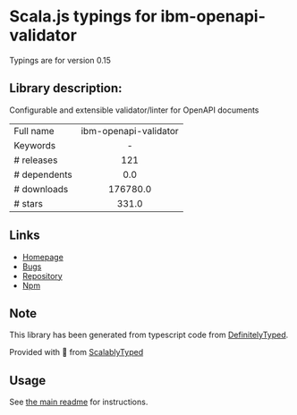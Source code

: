 
# Scala.js typings for ibm-openapi-validator

Typings are for version 0.15

## Library description:
Configurable and extensible validator/linter for OpenAPI documents

|                    |                 |
| ------------------ | :-------------: |
| Full name          | ibm-openapi-validator |
| Keywords           | - |
| # releases         | 121 |
| # dependents       | 0.0 |
| # downloads        | 176780.0 |
| # stars            | 331.0 |

## Links
- [Homepage](https://github.com/IBM/openapi-validator#readme)
- [Bugs](https://github.com/IBM/openapi-validator/issues)
- [Repository](https://github.com/IBM/openapi-validator)
- [Npm](https://www.npmjs.com/package/ibm-openapi-validator)
    


## Note
This library has been generated from typescript code from [DefinitelyTyped](https://definitelytyped.org).

Provided with :purple_heart: from [ScalablyTyped](https://github.com/oyvindberg/ScalablyTyped)

## Usage
See [the main readme](../../readme.md) for instructions.


